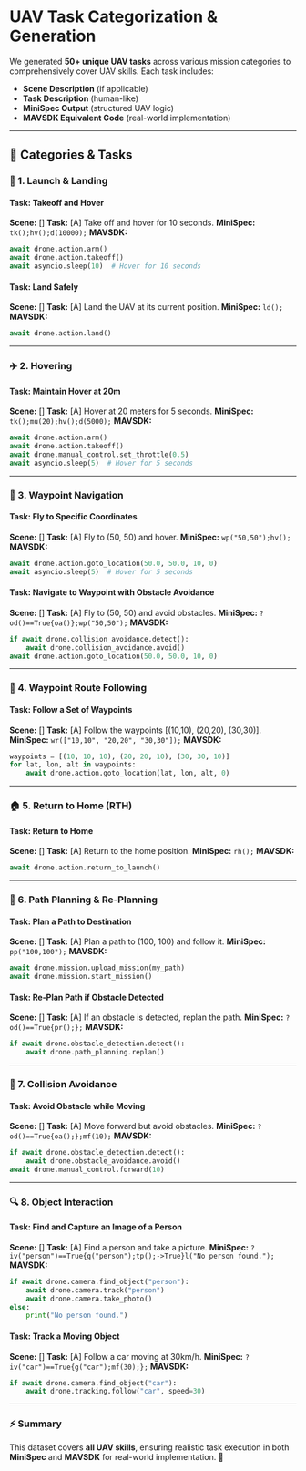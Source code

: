 # UAV Task Categorization & Generation

We generated **50+ unique UAV tasks** across various mission categories to comprehensively cover UAV skills. Each task includes:
- **Scene Description** (if applicable)
- **Task Description** (human-like)
- **MiniSpec Output** (structured UAV logic)
- **MAVSDK Equivalent Code** (real-world implementation)

---

## 🚀 Categories & Tasks

### 🛫 1. Launch & Landing

#### **Task: Takeoff and Hover**
**Scene:** []
**Task:** [A] Take off and hover for 10 seconds.
**MiniSpec:** `tk();hv();d(10000);`
**MAVSDK:**
```python
await drone.action.arm()
await drone.action.takeoff()
await asyncio.sleep(10)  # Hover for 10 seconds
```

#### **Task: Land Safely**
**Scene:** []
**Task:** [A] Land the UAV at its current position.
**MiniSpec:** `ld();`
**MAVSDK:**
```python
await drone.action.land()
```

---

### ✈️ 2. Hovering

#### **Task: Maintain Hover at 20m**
**Scene:** []
**Task:** [A] Hover at 20 meters for 5 seconds.
**MiniSpec:** `tk();mu(20);hv();d(5000);`
**MAVSDK:**
```python
await drone.action.arm()
await drone.action.takeoff()
await drone.manual_control.set_throttle(0.5)
await asyncio.sleep(5)  # Hover for 5 seconds
```

---

### 📍 3. Waypoint Navigation

#### **Task: Fly to Specific Coordinates**
**Scene:** []
**Task:** [A] Fly to (50, 50) and hover.
**MiniSpec:** `wp("50,50");hv();`
**MAVSDK:**
```python
await drone.action.goto_location(50.0, 50.0, 10, 0)
await asyncio.sleep(5)  # Hover for 5 seconds
```

#### **Task: Navigate to Waypoint with Obstacle Avoidance**
**Scene:** []
**Task:** [A] Fly to (50, 50) and avoid obstacles.
**MiniSpec:** `?od()==True{oa()};wp("50,50");`
**MAVSDK:**
```python
if await drone.collision_avoidance.detect():
    await drone.collision_avoidance.avoid()
await drone.action.goto_location(50.0, 50.0, 10, 0)
```

---

### 🔁 4. Waypoint Route Following

#### **Task: Follow a Set of Waypoints**
**Scene:** []
**Task:** [A] Follow the waypoints [(10,10), (20,20), (30,30)].
**MiniSpec:** `wr(["10,10", "20,20", "30,30"]);`
**MAVSDK:**
```python
waypoints = [(10, 10, 10), (20, 20, 10), (30, 30, 10)]
for lat, lon, alt in waypoints:
    await drone.action.goto_location(lat, lon, alt, 0)
```

---

### 🏠 5. Return to Home (RTH)

#### **Task: Return to Home**
**Scene:** []
**Task:** [A] Return to the home position.
**MiniSpec:** `rh();`
**MAVSDK:**
```python
await drone.action.return_to_launch()
```

---

### 📡 6. Path Planning & Re-Planning

#### **Task: Plan a Path to Destination**
**Scene:** []
**Task:** [A] Plan a path to (100, 100) and follow it.
**MiniSpec:** `pp("100,100");`
**MAVSDK:**
```python
await drone.mission.upload_mission(my_path)
await drone.mission.start_mission()
```

#### **Task: Re-Plan Path if Obstacle Detected**
**Scene:** []
**Task:** [A] If an obstacle is detected, replan the path.
**MiniSpec:** `?od()==True{pr();};`
**MAVSDK:**
```python
if await drone.obstacle_detection.detect():
    await drone.path_planning.replan()
```

---

### 🛑 7. Collision Avoidance

#### **Task: Avoid Obstacle while Moving**
**Scene:** []
**Task:** [A] Move forward but avoid obstacles.
**MiniSpec:** `?od()==True{oa();};mf(10);`
**MAVSDK:**
```python
if await drone.obstacle_detection.detect():
    await drone.obstacle_avoidance.avoid()
await drone.manual_control.forward(10)
```

---

### 🔍 8. Object Interaction

#### **Task: Find and Capture an Image of a Person**
**Scene:** []
**Task:** [A] Find a person and take a picture.
**MiniSpec:** `?iv("person")==True{g("person");tp();->True}l("No person found.");`
**MAVSDK:**
```python
if await drone.camera.find_object("person"):
    await drone.camera.track("person")
    await drone.camera.take_photo()
else:
    print("No person found.")
```

#### **Task: Track a Moving Object**
**Scene:** []
**Task:** [A] Follow a car moving at 30km/h.
**MiniSpec:** `?iv("car")==True{g("car");mf(30);};`
**MAVSDK:**
```python
if await drone.camera.find_object("car"):
    await drone.tracking.follow("car", speed=30)
```

---

### ⚡ Summary
This dataset covers **all UAV skills**, ensuring realistic task execution in both **MiniSpec** and **MAVSDK** for real-world implementation. 🚀


